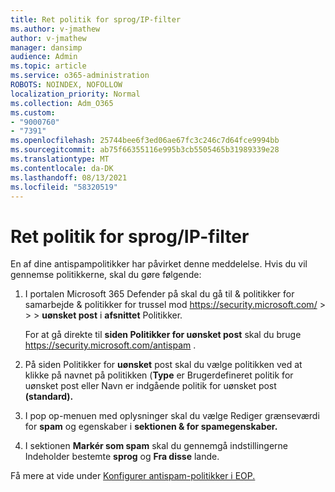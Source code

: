 ```yaml
---
title: Ret politik for sprog/IP-filter
ms.author: v-jmathew
author: v-jmathew
manager: dansimp
audience: Admin
ms.topic: article
ms.service: o365-administration
ROBOTS: NOINDEX, NOFOLLOW
localization_priority: Normal
ms.collection: Adm_O365
ms.custom:
- "9000760"
- "7391"
ms.openlocfilehash: 25744bee6f3ed06ae67fc3c246c7d64fce9994bb
ms.sourcegitcommit: ab75f66355116e995b3cb5505465b31989339e28
ms.translationtype: MT
ms.contentlocale: da-DK
ms.lasthandoff: 08/13/2021
ms.locfileid: "58320519"
---
```

# <a name="fix-languageip-filter-policy"></a>Ret politik for sprog/IP-filter

En af dine antispampolitikker har påvirket denne meddelelse. Hvis du vil gennemse politikkerne, skal du gøre følgende:

1. I portalen Microsoft 365 Defender på skal du gå til & politikker for samarbejde & politikker for trussel mod <https://security.microsoft.com/>  \>  \>  \> **uønsket post** i **afsnittet** Politikker.

   For at gå direkte til **siden Politikker for uønsket post** skal du bruge <https://security.microsoft.com/antispam> .

2. På siden Politikker for **uønsket** post skal du vælge politikken ved  at klikke på  navnet på politikken (**Type** er Brugerdefineret politik for uønsket post eller Navn er indgående politik for uønsket post **(standard).**
3. I pop op-menuen med oplysninger skal du vælge Rediger grænseværdi for **spam** og egenskaber i **sektionen & for spamegenskaber.**
4. I sektionen **Markér som spam** skal du gennemgå indstillingerne Indeholder bestemte **sprog** og **Fra disse** lande.

Få mere at vide under [Konfigurer antispam-politikker i EOP.](https://docs.microsoft.com/microsoft-365/security/office-365-security/configure-your-spam-filter-policies)

